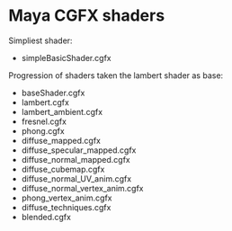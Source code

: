 # Maya CGFX shaders

Simpliest shader:
- simpleBasicShader.cgfx

Progression of shaders taken the lambert shader as base:
- baseShader.cgfx
- lambert.cgfx
- lambert_ambient.cgfx
- fresnel.cgfx
- phong.cgfx
- diffuse_mapped.cgfx
- diffuse_specular_mapped.cgfx
- diffuse_normal_mapped.cgfx
- diffuse_cubemap.cgfx
- diffuse_normal_UV_anim.cgfx
- diffuse_normal_vertex_anim.cgfx
- phong_vertex_anim.cgfx
- diffuse_techniques.cgfx
- blended.cgfx